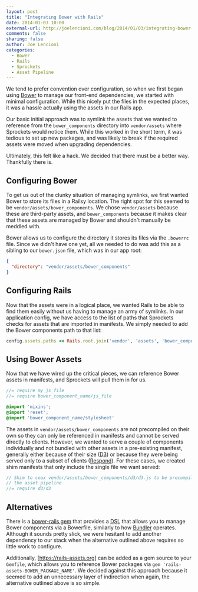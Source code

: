 ```yaml
---
layout: post
title: "Integrating Bower with Rails"
date: 2014-01-03 10:00
external-url: http://joelencioni.com/blog/2014/01/03/integrating-bower-with-rails/
comments: false
sharing: false
author: Joe Lencioni
categories:
  - Bower
  - Rails
  - Sprockets
  - Asset Pipeline
---
```


We tend to prefer convention over configuration, so when we first began using
[Bower] to manage our front-end dependencies, we started with minimal
configuration. While this nicely put the files in the expected places, it was a
hassle actually using the assets in our Rails app.

Our basic initial approach was to symlink the assets that we wanted to
reference from the `bower_components` directory into `vendor/assets` where
Sprockets would notice them. While this worked in the short term, it was
tedious to set up new packages, and was likely to break if the required assets
were moved when upgrading dependencies.

Ultimately, this felt like a hack. We decided that there must be a better way.
Thankfully there is.

<!-- more -->

## Configuring Bower

To get us out of the clunky situation of managing symlinks, we first wanted
Bower to store its files in a Railsy location. The right spot for this seemed
to be `vendor/assets/bower_components`. We chose `vendor/assets` because these
are third-party assets, and `bower_components` because it makes clear that
these assets are managed by Bower and shouldn't manually be meddled with.

Bower allows us to configure the directory it stores its files via the
`.bowerrc` file. Since we didn't have one yet, all we needed to do was add this
as a sibling to our `bower.json` file, which was in our app root:

```json .bowerrc
{
  "directory": "vendor/assets/bower_components"
}
```

## Configuring Rails

Now that the assets were in a logical place, we wanted Rails to be able to find
them easily without us having to manage an army of symlinks. In our application
config, we have access to the list of paths that Sprockets checks for assets
that are imported in manifests. We simply needed to add the Bower components
path to that list:

```ruby config/application.rb
config.assets.paths << Rails.root.join('vendor', 'assets', 'bower_components')
```

## Using Bower Assets

Now that we have wired up the critical pieces, we can reference Bower assets in
manifests, and Sprockets will pull them in for us.

```js Example application.js
//= require my_js_file
//= require bower_component_name/js_file
```

```scss Example application.css.scss
@import 'mixins';
@import 'reset';
@import 'bower_component_name/stylesheet'
```

The assets in `vendor/assets/bower_components` are not precompiled on their own
so they can only be referenced in manifests and cannot be served directly to
clients. However, we wanted to serve a couple of components individually and
not bundled with other assets in a pre-existing manifest, generally either
because of their size ([D3]) or because they were being served only to a subset
of clients ([Respond]). For these cases, we created shim manifests that only
include the single file we want served:

```js Our shim d3.js manifest
// Shim to coax vendor/assets/bower_components/d3/d3.js to be precompiled by
// the asset pipeline
//= require d3/d3
```

## Alternatives

There is a [bower-rails gem] that provides a <acronym title="Domain Specific
Language">DSL</acronym> that allows you to manage Bower components via a
Bowerfile, similarly to how [Bundler] operates. Although it sounds pretty
slick, we were hesitant to add another dependency to our stack when the
alternative outlined above requires so little work to configure.

Additionally, [https://rails-assets.org] can be added as a gem source to your
`Gemfile`, which allows you to reference Bower packages via `gem
'rails-assets-BOWER_PACKAGE_NAME'`. We decided against this approach because it
seemed to add an unnecessary layer of indirection when again, the alternative
outlined above is so simple.

[Bower]: http://bower.io/
[D3]: http://d3js.org/
[Respond]: https://github.com/scottjehl/Respond
[bower-rails gem]: https://github.com/42dev/bower-rails
[Bundler]: http://bundler.io/
[https://rails-assets.org]: https://rails-assets.org/
